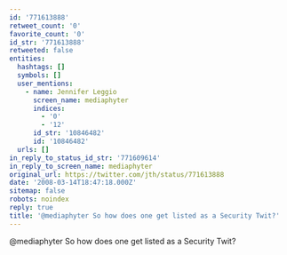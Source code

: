 ```yaml
---
id: '771613888'
retweet_count: '0'
favorite_count: '0'
id_str: '771613888'
retweeted: false
entities:
  hashtags: []
  symbols: []
  user_mentions:
    - name: Jennifer Leggio
      screen_name: mediaphyter
      indices:
        - '0'
        - '12'
      id_str: '10846482'
      id: '10846482'
  urls: []
in_reply_to_status_id_str: '771609614'
in_reply_to_screen_name: mediaphyter
original_url: https://twitter.com/jth/status/771613888
date: '2008-03-14T18:47:18.000Z'
sitemap: false
robots: noindex
reply: true
title: '@mediaphyter So how does one get listed as a Security Twit?'
---
```


@mediaphyter So how does one get listed as a Security Twit?